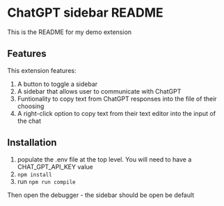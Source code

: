 # ChatGPT sidebar README

This is the README for my demo extension

## Features

This extension features:

1. A button to toggle a sidebar
2. A sidebar that allows user to communicate with ChatGPT
3. Funtionality to copy text from ChatGPT responses into the file of their choosing
4. A right-click option to copy text from their text editor into the input of the chat

## Installation

1. populate the .env file at the top level. You will need to have a CHAT_GPT_API_KEY value
2. `npm install`
3. run `npm run compile`

Then open the debugger - the sidebar should be open be default
